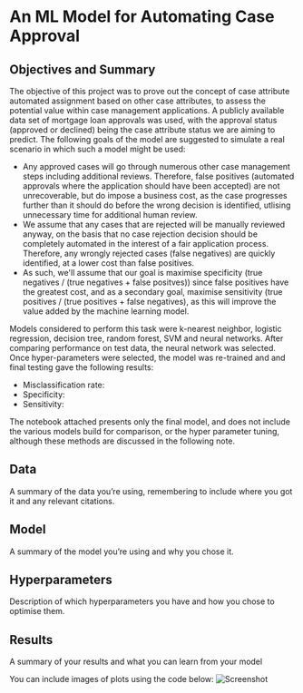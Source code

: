 # An ML Model for Automating Case Approval


## Objectives and Summary
The objective of this project was to prove out the concept of case attribute automated assignment based on other case attributes, to assess the potential value within case management applications. A publicly available data set of mortgage loan approvals was used, with the approval status (approved or declined) being the case attribute status we are aiming to predict. The following goals of the model are suggested to simulate a real scenario in which such a model might be used:
- Any approved cases will go through numerous other case management steps including additional reviews. Therefore, false positives (automated approvals where the application should have been accepted) are not unrecoverable, but do impose a business cost, as the case progresses further than it should do before the wrong decision is identified, utlising unnecessary time for additional human review.
- We assume that any cases that are rejected will be manually reviewed anyway, on the basis that no case rejection decision should be completely automated in the interest of a fair application process. Therefore, any wrongly rejected cases (false negatives) are quickly identified, at a lower cost than false positives.
- As such, we'll assume that our goal is maximise specificity (true negatives / (true negatives + false positves)) since false positives have the greatest cost, and as a secondary goal, maximise sensitivity (true positives / (true positives + false negatives), as this will improve the value added by the machine learning model.

Models considered to perform this task were k-nearest neighbor, logistic regression, decision tree, random forest, SVM and neural networks. After comparing performance on test data, the neural network was selected. Once hyper-parameters were selected, the model was re-trained and and final testing gave the following results:
- Misclassification rate:
- Specificity:
- Sensitivity:

The notebook attached presents only the final model, and does not include the various models build for comparison, or the hyper parameter tuning, although these methods are discussed in the following note.

## Data
A summary of the data you’re using, remembering to include where you got it and any relevant citations. 

## Model
A summary of the model you’re using and why you chose it. 

## Hyperparameters
Description of which hyperparameters you have and how you chose to optimise them. 

## Results
A summary of your results and what you can learn from your model 

You can include images of plots using the code below:
![Screenshot](image.png)

